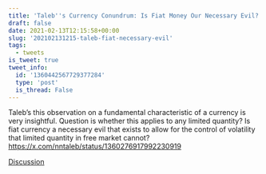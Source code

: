 ```yaml
---
title: 'Taleb''s Currency Conundrum: Is Fiat Money Our Necessary Evil?'
draft: false
date: 2021-02-13T12:15:58+00:00
slug: '202102131215-taleb-fiat-necessary-evil'
tags:
  - tweets
is_tweet: true
tweet_info:
  id: '1360442567729377284'
  type: 'post'
  is_thread: False
---
```




Taleb’s this observation on a fundamental characteristic of a currency is very insightful. Question is whether this applies to any limited quantity? Is fiat currency a necessary evil that exists to allow for the control of volatility that limited quantity in free market cannot? <https://x.com/nntaleb/status/1360276917992230919>

[Discussion](https://x.com/sytelus/status/1360442567729377284)
